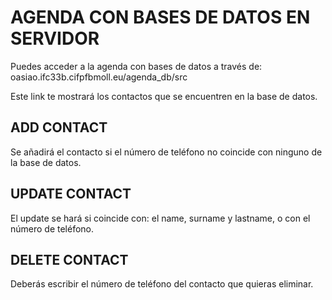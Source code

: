# AGENDA CON BASES DE DATOS EN SERVIDOR
Puedes acceder a la agenda con bases de datos a través de:
oasiao.ifc33b.cifpfbmoll.eu/agenda_db/src

Este link te mostrará los contactos que se encuentren en 
la base de datos.

## ADD CONTACT
Se añadirá el contacto si el número de teléfono no coincide con ninguno 
de la base de datos.

## UPDATE CONTACT
El update se hará si coincide con: el name, surname y lastname, 
o con el número de teléfono.

## DELETE CONTACT
Deberás escribir el número de teléfono del contacto que quieras eliminar.